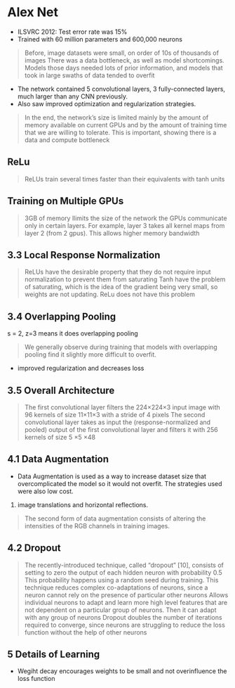 # Alex Net

- ILSVRC 2012: Test error rate was 15%
- Trained with 60 million parameters and 600,000 neurons

 > Before, image datasets were small, on order of 10s of thousands of images
 There was a data bottleneck, as well as model shortcomings. Models those days needed lots of prior information, and models that took in large swaths of data tended to overfit 
 - The network contained 5 convolutional layers, 3 fully-connected layers, much larger than any CNN previously. 
 - Also saw improved optimization and regularization strategies. 
 > In the end, the network’s size is limited mainly by the amount of memory available on current GPUs and by the amount of training time that we are willing to tolerate. 
 This is important, showing there is a data and compute bottleneck 

 ## ReLu 
 > ReLUs train several times faster than their equivalents with tanh units

 ## Training on Multiple GPUs
 > 3GB of memory llimits the size of the network
 >  the GPUs communicate only in certain layers.
 For example, layer 3 takes all kernel maps from layer 2 (from 2 gpus). This allows higher memory bandwidth

 ## 3.3 Local Response Normalization
 > ReLUs have the desirable property that they do not require input normalization to prevent them from saturating
 Tanh have the problem of saturating, which is the idea of the gradient being very small, so weights are not updating. ReLu does not have this problem

 ## 3.4 Overlapping Pooling
 s = 2, z=3 means it does overlapping pooling
 > We generally observe during training that models with overlapping pooling find it slightly more difficult to overfit.
 - improved regularization and decreases loss

 ## 3.5 Overall Architecture
> The first convolutional layer filters the 224×224×3 input image with 96 kernels of size 11×11×3 with a stride of 4 pixels 
> The second convolutional layer takes as input the (response-normalized and pooled) output of the first convolutional layer and filters it with 256 kernels of size 5 ×5 ×48

 ## 4.1 Data Augmentation
 - Data Augmentation is used as a way to increase dataset size that overcomplicated the model so it would not overfit. The strategies used were also low cost. 
 1. image translations and horizontal reflections. 
 > The second form of data augmentation consists of altering the intensities of the RGB channels in training images. 

 ## 4.2 Dropout
 > The recently-introduced technique, called “dropout” [10], consists of setting to zero the output of each hidden neuron with probability 0.5
 This probability happens using a random seed during training. 
 > This technique reduces complex co-adaptations of neurons, since a neuron cannot rely on the presence of particular other neurons
 Allows individual neurons to adapt and learn more high level features that are not dependent on a particular group of neurons. Then it can adapt with any group of neurons
 Dropout doubles the number of iterations required to converge, since neurons are struggling to reduce the loss function without the help of other neurons

## 5 Details of Learning
- Wegiht decay encourages weights to be small and not overinfluence the loss function

